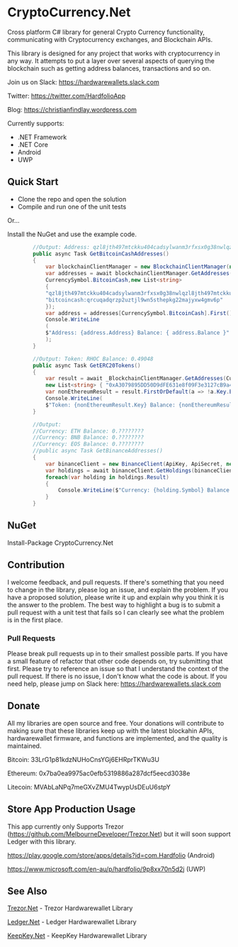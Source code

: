 # CryptoCurrency.Net
Cross platform C# library for general Crypto Currency functionality, communicating with Cryptocurrency exchanges, and Blockchain APIs.

This library is designed for any project that works with cryptocurrency in any way. It attempts to put a layer over several aspects of querying the blockchain such as getting address balances, transactions and so on.

Join us on Slack:
https://hardwarewallets.slack.com

Twitter:
https://twitter.com/HardfolioApp

Blog:
https://christianfindlay.wordpress.com

Currently supports:
* .NET Framework
* .NET Core
* Android
* UWP 

## Quick Start

- Clone the repo and open the solution
- Compile and run one of the unit tests

Or...

Install the NuGet and use the example code.

```cs
        //Output: Address: qzl8jth497mtckku404cadsylwanm3rfxsx0g38nwlqzl8jth497mtckku404cadsylwanm3rfxsx0g38nwl Balance: 0
        public async Task GetBitcoinCashAddresses()
        {
            var blockchainClientManager = new BlockchainClientManager(new RESTClientFactory());
            var addresses = await blockchainClientManager.GetAddresses(
            CurrencySymbol.BitcoinCash,new List<string>
            {
            "qzl8jth497mtckku404cadsylwanm3rfxsx0g38nwlqzl8jth497mtckku404cadsylwanm3rfxsx0g38nwl",
            "bitcoincash:qrcuqadqrzp2uztjl9wn5sthepkg22majyxw4gmv6p"
            });
            var address = addresses[CurrencySymbol.BitcoinCash].First();
            Console.WriteLine
            (
            $"Address: {address.Address} Balance: { address.Balance }"
            );
        }
```


```cs
        //Output: Token: RHOC Balance: 0.49048
        public async Task GetERC20Tokens()
        {
            var result = await _BlockchainClientManager.GetAddresses(CurrencySymbol.Ethereum, 
            new List<string> { "0xA3079895DD50D9dFE631e8f09F3e3127cB9a4970" });
            var nonEthereumResult = result.FirstOrDefault(a => !a.Key.Equals(CurrencySymbol.Ethereum));
            Console.WriteLine(
            $"Token: {nonEthereumResult.Key} Balance: {nonEthereumResult.Value.First().Balance}");
        }
```

```cs
        //Output:
        //Currency: ETH Balance: 0.????????
        //Currency: BNB Balance: 0.????????
        //Currency: EOS Balance: 0.????????
        //public async Task GetBinanceAddresses()
        {
            var binanceClient = new BinanceClient(ApiKey, ApiSecret, new RESTClientFactory());
            var holdings = await binanceClient.GetHoldings(binanceClient);
            foreach(var holding in holdings.Result)
            {
                Console.WriteLine($"Currency: {holding.Symbol} Balance: {holding.HoldingAmount}");
            }
        }
```


## NuGet

Install-Package CryptoCurrency.Net

## Contribution

I welcome feedback, and pull requests. If there's something that you need to change in the library, please log an issue, and explain the problem. If you have a proposed solution, please write it up and explain why you think it is the answer to the problem. The best way to highlight a bug is to submit a pull request with a unit test that fails so I can clearly see what the problem is in the first place.

### Pull Requests

Please break pull requests up in to their smallest possible parts. If you have a small feature of refactor that other code depends on, try submitting that first. Please try to reference an issue so that I understand the context of the pull request. If there is no issue, I don't know what the code is about. If you need help, please jump on Slack here: https://hardwarewallets.slack.com

## Donate

All my libraries are open source and free. Your donations will contribute to making sure that these libraries keep up with the latest blockahin APIs, hardwarewallet firmware, and functions are implemented, and the quality is maintained.

Bitcoin: 33LrG1p81kdzNUHoCnsYGj6EHRprTKWu3U

Ethereum: 0x7ba0ea9975ac0efb5319886a287dcf5eecd3038e

Litecoin: MVAbLaNPq7meGXvZMU4TwypUsDEuU6stpY

## Store App Production Usage

This app currently only Supports Trezor (https://github.com/MelbourneDeveloper/Trezor.Net) but it will soon support Ledger with this library.

https://play.google.com/store/apps/details?id=com.Hardfolio (Android)

https://www.microsoft.com/en-au/p/hardfolio/9p8xx70n5d2j (UWP)

## See Also

[Trezor.Net](https://github.com/MelbourneDeveloper/Trezor.Net) - Trezor Hardwarewallet Library

[Ledger.Net](https://github.com/MelbourneDeveloper/Ledger.Net) - Ledger Hardwarewallet Library

[KeepKey.Net](https://github.com/MelbourneDeveloper/KeepKey.Net) - KeepKey Hardwarewallet Library




